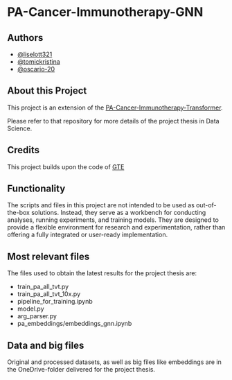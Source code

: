 
# PA-Cancer-Immunotherapy-GNN


## Authors
- [@liselott321](https://github.com/liselott321)
- [@tomickristina](https://github.com/tomickristina)
- [@oscario-20](https://github.com/oscario-20)

## About this Project
This project is an extension of the [PA-Cancer-Immunotherapy-Transformer](https://github.com/tomickristina/PA-Cancer-Immunotherapy-Transformer.git).

Please refer to that repository for more details of the project thesis in Data Science.

## Credits
This project builds upon the code of [GTE](https://github.com/uta-smile/GTE.git) 

## Functionality 
The scripts and files in this project are not intended to be used as out-of-the-box solutions. 
Instead, they serve as a workbench for conducting analyses, running experiments, and training models. 
They are designed to provide a flexible environment for research and experimentation, rather than offering a fully integrated or user-ready implementation.

## Most relevant files
The files used to obtain the latest results for the project thesis are:

- train_pa_all_tvt.py
- train_pa_all_tvt_10x.py
- pipeline_for_training.ipynb
- model.py
- arg_parser.py
- pa_embeddings/embeddings_gnn.ipynb

  
## Data and big files
Original and processed datasets, as well as big files like embeddings are in the OneDrive-folder delivered for the project thesis.
